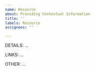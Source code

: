 ```yaml
---
name: Resource
about: Providing Contextual Information
title: ''
labels: Resource
assignees: ''

---
```


DETAILS:
...

LINKS:
...

OTHER:
...
